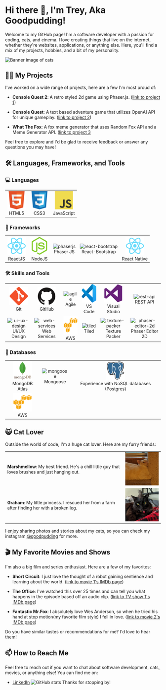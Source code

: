 # Hi there 👋, I'm Trey, Aka Goodpudding!

Welcome to my GitHub page! I'm a software developer with a passion for coding, cats, and cinema. I love creating things that live on the internet, whether they're websites, applications, or anything else. Here, you'll find a mix of my projects, hobbies, and a bit of my personality.

![Banner image of cats](https://cdn.discordapp.com/attachments/1083083072058171473/1127366349421817876/goodpudding_a_shelf_crowded_with_cats_a20f2ebf-b0c8-4291-a21c-837c36343c31.png)

## 👨‍💻 My Projects

I've worked on a wide range of projects, here are a few I'm most proud of:

- **Console Quest 2**: A retro styled 2d game using Phaser.js. ([link to project 1](https://github.com/Console-Quest/ConsoleQuestPhaser))
  
- **Console Quest**: A text based adventure game that utilizes OpenAI API for unique gameplay. ([link to project 2](https://github.com/Console-Quest/console-quest))

- **What The Fox**: A fox meme generator that uses Random Fox API and a Meme Generator API. ([link to project 3](https://github.com/orgs/Team-Fox-trot/repositories)
  
Feel free to explore and I'd be glad to receive feedback or answer any questions you may have!

## 🛠️ Languages, Frameworks, and Tools

### 💻 Languages

<table>
<tr>
<td align="center"><img src="https://raw.githubusercontent.com/devicons/devicon/master/icons/html5/html5-original.svg" alt="html5" width="60" height="60"/><br/>HTML5</td>
<td align="center"><img src="https://raw.githubusercontent.com/devicons/devicon/master/icons/css3/css3-original.svg" alt="css3" width="60" height="60"/><br/>CSS3</td>
<td align="center"><img src="https://raw.githubusercontent.com/devicons/devicon/master/icons/javascript/javascript-original.svg" alt="javascript" width="60" height="60"/><br/>JavaScript</td>
</tr>
</table>

### 🧰 Frameworks

<table>
<tr>
<td align="center"><img src="https://raw.githubusercontent.com/devicons/devicon/master/icons/react/react-original.svg" alt="react" width="60" height="60"/><br/>ReactJS</td>
<td align="center"><img src="https://raw.githubusercontent.com/devicons/devicon/master/icons/nodejs/nodejs-original.svg" alt="nodejs" width="60" height="60"/><br/>NodeJS</td>
<td align="center"><img src="https://upload.wikimedia.org/wikipedia/commons/e/e7/Phaser_Logo.png" alt="phaserjs" width="60" height="60"/><br/>Phaser JS</td>
<td align="center"><img src="https://banner2.cleanpng.com/20180531/sas/kisspng-bootstrap-react-software-framework-javascript-fron-5b0f9b1ab26fd7.9058729715277494027309.jpg" alt="react-bootstrap" width="60" height="60"/><br/>React-Bootstrap</td>
<td align="center"><img src="https://raw.githubusercontent.com/devicons/devicon/master/icons/react/react-original.svg" alt="react" width="60" height="60"/><br/>React Native</td>
</tr>
</table>


### 🛠️ Skills and Tools

<table>
<tr>
<td align="center"><img src="https://raw.githubusercontent.com/devicons/devicon/master/icons/git/git-original.svg" alt="git" width="60" height="60"/><br/>Git</td>
<td align="center"><img src="https://raw.githubusercontent.com/devicons/devicon/master/icons/github/github-original.svg" alt="github" width="60" height="60"/><br/>GitHub</td>
<td align="center"><img src="https://cdn-icons-png.flaticon.com/512/2784/2784037.png" alt="agile" width="60" height="60"/><br/>Agile</td>
<td align="center"><img src="https://raw.githubusercontent.com/devicons/devicon/master/icons/vscode/vscode-original.svg" alt="vscode" width="60" height="60"/><br/>VS Code</td>
<td align="center"><img src="https://raw.githubusercontent.com/devicons/devicon/master/icons/visualstudio/visualstudio-plain.svg" alt="visualstudio" width="60" height="60"/><br/>Visual Studio</td>
<td align="center"><img src="https://www.opc-router.com/wp-content/uploads/2020/04/icon_rest_webservice_600x400px.png" alt="rest-api" width="60" height="60"/><br/>REST API</td>
</tr>
<tr>
<td align="center"><img src="https://static.vecteezy.com/system/resources/previews/010/140/787/non_2x/ui-ux-icon-sign-design-free-png.png" alt="ui-ux-design" width="60" height="60"/><br/>UI/UX Design</td>
<td align="center"><img src="https://static.thenounproject.com/png/2256517-200.png" alt="web-services" width="60" height="60"/><br/>Web Services</td>
<td align="center"><img src="https://raw.githubusercontent.com/devicons/devicon/master/icons/amazonwebservices/amazonwebservices-original.svg" alt="aws" width="60" height="60"/><br/>AWS</td>
<td align="center"><img src="https://image.pngaaa.com/286/5594286-middle.png" alt="tiled" width="60" height="60"/><br/>Tiled</td>
<td align="center"><img src="https://api.nuget.org/v3-flatcontainer/texturepacker.lib/1.0.2/icon" alt="texture-packer" width="60" height="60"/><br/>Texture Packer</td>
<td align="center"><img src="https://help-v3.phasereditor2d.com/_static/logo.png" alt="phaser-editor-2d" width="60" height="60"/><br/>Phaser Editor 2D</td>
</tr>
</table>

### 💾 Databases

<table>
<tr>
<td align="center"><img src="https://raw.githubusercontent.com/devicons/devicon/master/icons/mongodb/mongodb-original-wordmark.svg" alt="mongodb" width="60" height="60"/><br/>MongoDB Atlas</td>
<td align="center"><img src="https://w7.pngwing.com/pngs/374/866/png-transparent-animal-mammal-meerkat-mongoose-suricate-wildlife-zoo-zoo-line-welcome-to-zootopia-icon.png" alt="mongoose" width="60" height="60"/><br/>Mongoose</td>
<td align="center"><img src="https://raw.githubusercontent.com/devicons/devicon/master/icons/postgresql/postgresql-original.svg" alt="postgres" width="60" height="60"/><br/>Experience with NoSQL databases (Postgres)</td>
</tr>
<tr>
<td align="center"><img src="https://raw.githubusercontent.com/devicons/devicon/master/icons/amazonwebservices/amazonwebservices-original.svg" alt="aws" width="60" height="60"/><br/>AWS</td>
</tr>
</table>



## 😺 Cat Lover

Outside the world of code, I'm a huge cat lover. Here are my furry friends:

<table border="0">
  <tr>
    <td>
      <strong>Marshmellow</strong>: My best friend. He's a chill little guy that loves brushes and just hanging out.
    </td>
    <td>
      <img src="https://github.com/goodpudding/goodpudding/blob/master/Marshmellow.jpg?raw=true" alt="Marshmellow" width="200"/>
    </td>
  </tr>
  <tr>
    <td>
      <strong>Graham</strong>: My little princess. I rescued her from a farm after finding her with a broken leg.
    </td>
    <td>
      <img src="https://github.com/goodpudding/goodpudding/blob/master/Graham.jpg?raw=true" alt="Graham" width="200"/>
    </td>
  </tr>
</table>

I enjoy sharing photos and stories about my cats, so you can check my instagram [@goodpudding](https://www.instagram.com/goodpudding/) for more. 

## 🎬 My Favorite Movies and Shows

I'm also a big film and series enthusiast. Here are a few of my favorites:

- **Short Circuit**: I just love the thought of a robot gaining sentience and learning about the world. ([link to movie 1's IMDb page](https://www.imdb.com/title/tt0091949/?ref_=nv_sr_srsg_0_tt_8_nm_0_q_short%2520cir))

- **The Office**: I've watched this over 25 times and can tell you what happens in the episode based off an audio clip. ([link to TV show 1's IMDb page](https://www.imdb.com/title/tt0386676/))

- **Fantastic Mr.Fox**: I absolutely love Wes Anderson, so when he tried his hand at stop motion(my favorite film style) I fell in love. ([link to movie 2's IMDb page](https://www.imdb.com/title/tt0432283/?ref_=nv_sr_srsg_0_tt_8_nm_0_q_the%2520fantastic%2520mr))

Do you have similar tastes or recommendations for me? I'd love to hear them!

## 📫 How to Reach Me

Feel free to reach out if you want to chat about software development, cats, movies, or anything else! You can find me on:

- [LinkedIn](https://www.linkedin.com/in/jamestreyyoung/)
![GitHub stats](https://github-readme-stats.vercel.app/api?username=goodpudding&show_icons=true&theme=gruvbox_light)
Thanks for stopping by!
